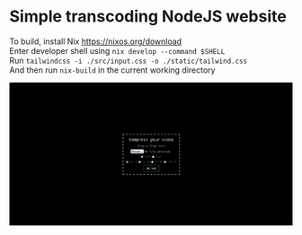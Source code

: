 # Simple transcoding NodeJS website

To build, install Nix https://nixos.org/download \
Enter developer shell using `nix develop --command $SHELL`\
Run `tailwindcss -i ./src/input.css -o ./static/tailwind.css`\
And then run `nix-build` in the current working directory

<img src="./image.png"/>
